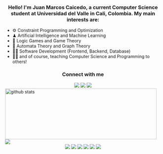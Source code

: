 <h3 align="center">Hello! I'm Juan Marcos Caicedo, a current Computer Science student at Universidad del Valle in Cali, Colombia. My main interests are:</h3>

- ⚙ Constraint Programming and Optimization
- ♟ Artificial Intelligence and Machine Learning
- 🎲 Logic Games and Game Theory
- 🧩 Automata Theory and Graph Theory
- 👨‍💻 Software Development (Frontend, Backend, Database)
- 🧑‍🏫 and of course, teaching Computer Science and Programming to others!


<h3 align="center">Connect with me</h3>
<div align="center">
  <a href= "https://www.linkedin.com/in/juan-marcos-caicedo-mej%C3%ADa-ab4827188/"><img src="https://img.icons8.com/dusk/48/000000/linkedin.png"/></a>
  <a href= "https://medium.com/@juanmarcosdev"><img src="https://img.icons8.com/dusk/48/000000/medium-new.png"/></a>
  <a href= "https://twitter.com/juanmarcosdev"><img src="https://img.icons8.com/dusk/48/000000/twitter.png"/></a>
</div>

<div>
  <img align="left" width="490" height="165" src="https://github-readme-stats.vercel.app/api/?username=juanmarcosdev&show_icons=true&title_color=fffffff&icon_color=000000&text_color=000000&count_private=true" alt="github stats"/>
  <a href="https://github.com/anuraghazra/github-readme-stats">
    <img align="center" src="https://github-readme-stats.anuraghazra1.vercel.app/api/top-langs/?username=juanmarcosdev&hide=html" />
  </a>
  
</div>

<div align="center">
    <img src="https://views.whatilearened.today/views/github/juanmarcosdev/views.svg"/>
    <a href="https://github.com/juanmarcosdev?tab=followers"><img src="https://img.shields.io/github/followers/juanmarcosdev?color=%234CC61E&label=GitHub%20Followers%20%3A"/></a>
    <a href="https://github.com/juanmarcosdev?tab=repositories"><img src="https://badges.frapsoft.com/os/v2/open-source.svg?v=103"/></a>
    <a href="https://github.com/Naereen/badges"><img src="https://img.shields.io/badge/badges-awesome-green.svg"/></a>
    <a href="mailto:juanmarcoscaicedo@gmail.com?subject=[Github] Ask me anything&body=Hello Juan Marcos, I am sending this after seeing your Github Profile"><img src="https://img.shields.io/badge/Ask%20me-anything-1abc9c.svg"/></a>
    <img src="https://img.shields.io/badge/Os-Ubuntu-a80030"/>
</div>



<br/><br/>
